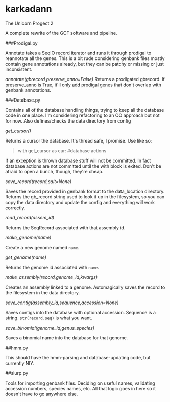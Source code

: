 # karkadann
The Unicorn Progect 2

A complete rewrite of the GCF software and pipeline.

###Prodigal.py

Annotate takes a SeqIO record iterator and runs it through prodigal to reannotate all the genes. This is a bit rude considering genbank files mostly contain gene annotations already, but they can be patchy or missing or just inconsistent.


*annotate(gbrecord,preserve_anno=False)*
Returns a prodigated gbrecord. If preserve_anno is True, it'll only add prodigal genes that don't overlap with genbank annotations. 


###Database.py

Contains all of the database handling things, trying to keep all the database code in one place. I'm considering refactoring to an OO approach but not for now. Also defines/checks the data directory from config 

*get_cursor()*

Returns a cursor the database. It's thread safe, I promise. Use like so:

>with get_cursor as cur:
>	#database actions

If an exception is thrown database stuff will not be committed. In fact database actions are not committed until the with block is exited. Don't be afraid to open a bunch, though, they're cheap.

*save_record(record,salt=None)*

Saves the record provided in genbank format to the data_location directory. Returns the gb_record string used to look it up in the filesystem, so you can copy the data directory and update the config and everything will work correctly. 

*read_record(assem_id)*

Returns the SeqRecord associated with that assembly id. 

*make_genome(name)*

Create a new genome named `name`. 

*get_genome(name)*

Returns the genome id associated with `name`.

*make_assembly(record,genome_id,kwargs)*

Creates an assembly linked to a genome. Automagically saves the record to the filesystem in the data directory.

*save_contig(assembly_id,sequence,accession=None)*

Saves contigs into the database with optional accession. Sequence is a string. `str(record.seq)` is what you want.

*save_binomial(genome_id,genus_species)*

Saves a binomial name into the database for that genome.

##hmm.py

This should have the hmm-parsing and database-updating code, but currently NIY.

##slurp.py

Tools for importing genbank files. Deciding on useful names, validating accession numbers, species names, etc. All that logic goes in here so it doesn't have to go anywhere else.